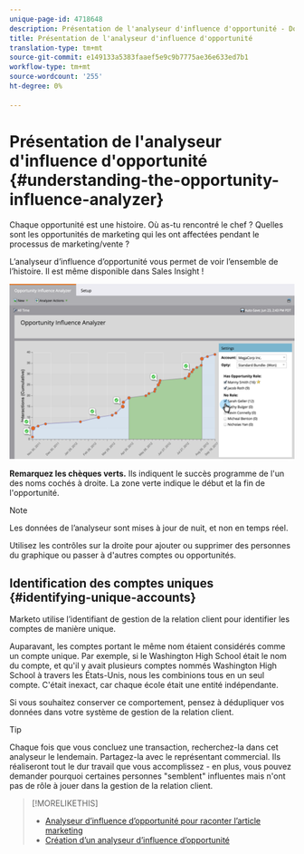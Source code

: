 ```yaml
---
unique-page-id: 4718648
description: Présentation de l'analyseur d'influence d'opportunité - Documents marketing - Documentation du produit
title: Présentation de l'analyseur d'influence d'opportunité
translation-type: tm+mt
source-git-commit: e149133a5383faaef5e9c9b7775ae36e633ed7b1
workflow-type: tm+mt
source-wordcount: '255'
ht-degree: 0%

---
```



# Présentation de l&#39;analyseur d&#39;influence d&#39;opportunité {#understanding-the-opportunity-influence-analyzer}

Chaque opportunité est une histoire. Où as-tu rencontré le chef ? Quelles sont les opportunités de marketing qui les ont affectées pendant le processus de marketing/vente ?

L’analyseur d’influence d’opportunité vous permet de voir l’ensemble de l’histoire. Il est même disponible dans Sales Insight !

![](assets/image2015-6-23-14-3a43-3a35-1.png)

**Remarquez les chèques verts.** Ils indiquent le succès programme de l&#39;un des noms cochés à droite. La zone verte indique le début et la fin de l&#39;opportunité.

>[!NOTE]
>
>Les données de l’analyseur sont mises à jour de nuit, et non en temps réel.

Utilisez les contrôles sur la droite pour ajouter ou supprimer des personnes du graphique ou passer à d&#39;autres comptes ou opportunités.

## Identification des comptes uniques {#identifying-unique-accounts}

Marketo utilise l’identifiant de gestion de la relation client pour identifier les comptes de manière unique.

Auparavant, les comptes portant le même nom étaient considérés comme un compte unique. Par exemple, si le Washington High School était le nom du compte, et qu&#39;il y avait plusieurs comptes nommés Washington High School à travers les États-Unis, nous les combinions tous en un seul compte. C&#39;était inexact, car chaque école était une entité indépendante.

Si vous souhaitez conserver ce comportement, pensez à dédupliquer vos données dans votre système de gestion de la relation client.

>[!TIP]
>
>Chaque fois que vous concluez une transaction, recherchez-la dans cet analyseur le lendemain. Partagez-la avec le représentant commercial. Ils réaliseront tout le dur travail que vous accomplissez - en plus, vous pouvez demander pourquoi certaines personnes &quot;semblent&quot; influentes mais n&#39;ont pas de rôle à jouer dans la gestion de la relation client.

>[!MORELIKETHIS]
>
>* [Analyseur d’influence d’opportunité pour raconter l’article marketing](tell-the-marketing-story-with-an-opportunity-influence-analyzer.md)
>* [Création d’un analyseur d’influence d’opportunité](create-an-opportunity-influence-analyzer.md)

>



